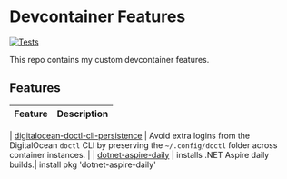 # Devcontainer Features
[![Tests](https://github.com/ElanHasson/devcontainer-features/actions/workflows/test.yaml/badge.svg)](https://github.com/ElanHasson/devcontainer-features/actions/workflows/test.yaml)

This repo contains my custom devcontainer features.

## Features

| Feature                                                      | Description                                                                                                             |
| ------------------------------------------------------------ | ----------------------------------------------------------------------------------------------------------------------- |
| 
[digitalocean-doctl-cli-persistence](./src/digitalocean-doctl-cli-persistence)       | Avoid extra logins from the DigitalOcean `doctl` CLI by preserving the `~/.config/doctl` folder across container instances.              |
| [dotnet-aspire-daily](./src/dotnet-aspire-daily) | installs .NET Aspire daily builds.|
install pkg 'dotnet-aspire-daily'
